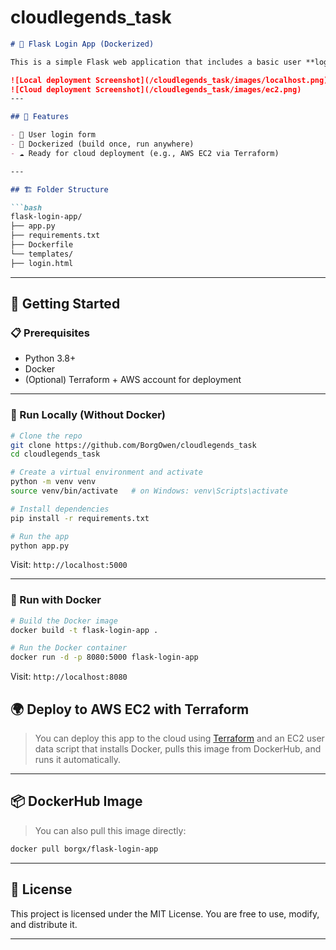 # cloudlegends_task

```markdown
# 🔐 Flask Login App (Dockerized)

This is a simple Flask web application that includes a basic user **login** functionality. It's fully containerized with Docker, making it easy to run locally or deploy to the cloud (e.g., AWS EC2 with Terraform).

![Local deployment Screenshot](/cloudlegends_task/images/localhost.png)
![Cloud deployment Screenshot](/cloudlegends_task/images/ec2.png)
---

## 🌟 Features

- 📝 User login form
- 🐳 Dockerized (build once, run anywhere)
- ☁️ Ready for cloud deployment (e.g., AWS EC2 via Terraform)

---

## 🏗️ Folder Structure

```bash
flask-login-app/
├── app.py
├── requirements.txt
├── Dockerfile
└── templates/
├── login.html

````
---

## 🚀 Getting Started

### 📋 Prerequisites

- Python 3.8+
- Docker
- (Optional) Terraform + AWS account for deployment

---

### 🧪 Run Locally (Without Docker)

```bash
# Clone the repo
git clone https://github.com/BorgOwen/cloudlegends_task
cd cloudlegends_task

# Create a virtual environment and activate
python -m venv venv
source venv/bin/activate   # on Windows: venv\Scripts\activate

# Install dependencies
pip install -r requirements.txt

# Run the app
python app.py
````

Visit: `http://localhost:5000`

---

### 🐳 Run with Docker

```bash
# Build the Docker image
docker build -t flask-login-app .

# Run the Docker container
docker run -d -p 8080:5000 flask-login-app
```

Visit: `http://localhost:8080`


## 🌍 Deploy to AWS EC2 with Terraform

> You can deploy this app to the cloud using [Terraform](https://www.terraform.io/) and an EC2 user data script that installs Docker, pulls this image from DockerHub, and runs it automatically.

---

## 📦 DockerHub Image

> You can also pull this image directly:

```bash
docker pull borgx/flask-login-app
```

---

## 📄 License

This project is licensed under the MIT License. You are free to use, modify, and distribute it.

---


